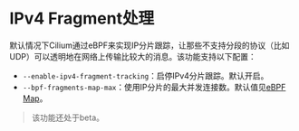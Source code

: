 # IPv4 Fragment处理

默认情况下Cilium通过eBPF来实现IP分片跟踪，让那些不支持分段的协议（比如UDP）可以透明地在网络上传输比较大的消息。该功能支持以下配置：

- `--enable-ipv4-fragment-tracking`：启停IPv4分片跟踪。默认开启。
- `--bpf-fragments-map-max`：使用IP分片的最大并发连接数。默认值见[eBPF Map](../eBPF%20Datapath/eBPF%20Map.md)。

> 该功能还处于beta。
